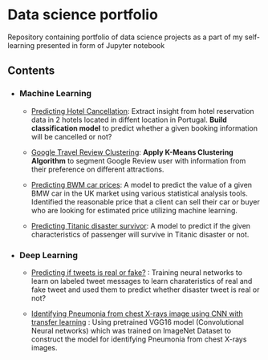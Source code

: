 # Data science portfolio
Repository containing portfolio of data science projects as a part of my self-learning presented in form of Jupyter notebook


## Contents

- ### Machine Learning

	- [Predicting Hotel Cancellation](https://github.com/Joeycooky/DataScience-portfolio/tree/master/Hotel%20cancellation%20prediction): Extract insight from hotel reservation data in 2 hotels located in diffent location in Portugal. **Build classification model** to predict whether a given booking information will be cancelled or not?
	
	- [Google Travel Review Clustering](https://github.com/Joeycooky/DataScience-portfolio/tree/master/Google%20Travel%20Review%20Clustering): **Apply K-Means Clustering Algorithm** to segment Google Review user with information from their preference on different attractions.

	- [Predicting BWM car prices](https://github.com/Joeycooky/DataScience-portfolio/tree/master/Regression%20-%20BMW%20car%20price%20prediction): A model to predict the value of a given BMW car in the UK market using various statistical analysis tools. Identified the reasonable price that a client can sell their car or buyer who are looking for estimated price utilizing machine learning.

	- [Predicting Titanic disaster survivor](https://github.com/Joeycooky/DataScience-portfolio/tree/master/Classification%20-%20Titanic%20survivor%20prediction): A model to predict if the given characteristics of passenger will survive in Titanic disaster or not.

	

- ### Deep Learning

	- [Predicting if tweets is real or fake?](https://github.com/Joeycooky/DataScience-portfolio/tree/master/Classification%20-%20Tweet%20message) : Training neural networks to learn on labeled tweet messages to learn charateristics of real and fake tweet and used them to predict whether disaster tweet is real or not? 
	
	- [Identifying Pneumonia from chest X-rays image using CNN with transfer learning](https://github.com/Joeycooky/DataScience-portfolio/tree/master/Classification%20-%20Pneumonia%20with%20transfered%20CNN) : Using pretrained VGG16 model (Convolutional Neural networks) which was trained on ImageNet Dataset to construct the model for identifying Pneumonia from chest X-rays images. 
